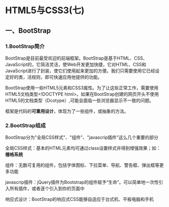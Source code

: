 # HTML5与CSS3(七)

## 一、BootStrap

### 1.BootStrap简介

BootStrap是目前最受欢迎的前端框架。BootStrap是基于HTML、CSS、JavaScript的，它简洁灵活，使Web开发更加快捷，它对HTML、CSS和JavaScript进行了封装，使它们使用起来更加的方便。我们只需要使用它已经设定好的类，活规则，即可快速应用他提供的功能。

BootStrap使用一些HTML5元素和CSS3属性。为了让这些正常工作，需要使用HTML5文档类型\<!DOCTYPE html>。如果在BootStrap创建的网页开头不使用HTML5的文档类型（Dcotype）,可能会面临一些浏览器显示不一致的问题。

框架是代码的**可重用设计**，体现为了一些组件，或抽象的方法。

### 2.BootStrap组成

BootStrap分为"全局CSS样式"、"组件"、"javascrip插件"这么几个重要的部分

全局CSS样式：基本的HTML元素均可通过class设置样式并得到增强效果；如：**栅格系统**

组件：无数可复用的组件，包括字体图标、下拉菜单、导航、警告框、弹出框等更多功能

javascrip插件：jQuery插件为Bootstrap的组件赋予“生命”。可以简单地一次性引入所有插件，或者逐个引入到你的页面中

响应式设计：BootStrap的响应式CSS能够自适应于台式机、平板电脑和手机

